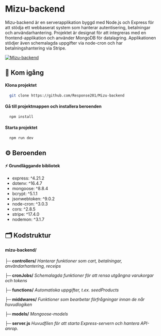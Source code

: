 



# Mizu-backend    


Mizu-backend är en serverapplikation byggd med Node.js och Express för att stödja ett webbaserat system som hanterar autentisering, betalningar och användarhantering. Projektet är designat för att integreras med en frontend-applikation och använder MongoDB för datalagring. Applikationen stödjer även schemalagda uppgifter via node-cron och har betalningshantering via Stripe.


 [![Mizu-backend](https://img.shields.io/badge/Mizu-100000?style=for-the-badge&logo=github&logoColor=white)](https://github.com/Response201/Mizu-backend)






## 🚀 Kom igång   







#### Klona projektet




```bash
  git clone https://github.com/Response201/Mizu-backend 

```

#### Gå till projektmappen och installera beroenden

```bash
  npm install
```

#### Starta projektet

```bash
  npm run dev
```





##  ⚙ Beroenden 


#### ⚡ Grundläggande bibliotek
- express: ^4.21.2 
- dotenv: ^16.4.7
- mongoose: ^8.8.4 
- bcrypt: ^5.1.1 
- jsonwebtoken: ^9.0.2 
- node-cron: ^3.0.3 
- cors: ^2.8.5 
- stripe: ^17.4.0 
- nodemon: ^3.1.7 






## 🗂️ Kodstruktur
 #### mizu-backend/

**├─ controllers/**         *Hanterar funktioner som cart, betalningar, användarhantering, receips* 

**├─ cronJobs/**  *Schemalagda funktioner för att rensa utgångna varukorgar och tokens* 


**├─ functions/**   *Automatiska uppgifter, t.ex. seedProducts*


**├─ middwares/**    *Funktioner som bearbetar förfrågningar innan de når huvudlogiken*         

**├─ models/**  *Mongoose-models*          


**├─ server.js**       *Huvudfilen för att starta Express-servern och hantera API-anrop.*





 











